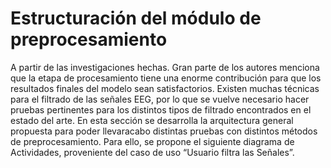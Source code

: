 # Estructuración del módulo de preprocesamiento
A partir de las investigaciones hechas. Gran parte de los autores menciona que la etapa de procesamiento tiene una enorme contribución para que los resultados finales del modelo sean satisfactorios. Existen muchas técnicas para el filtrado de las señales EEG, por lo que se vuelve necesario hacer pruebas pertinentes para los distintos tipos de filtrado encontrados en el estado del arte.
En esta sección se desarrolla la arquitectura general propuesta para poder llevaracabo distintas pruebas con distintos métodos de preprocesamiento. Para ello, se propone el siguiente diagrama de Actividades, proveniente del caso de uso “Usuario filtra las Señales”.


